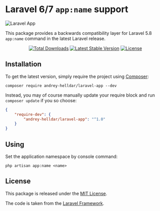 # Laravel 6/7 `app:name` support

<img src="https://preview.dragon-code.pro/andrey-helldar/laravel-app.svg?brand=laravel" alt="Laravel App"/>

This package provides a backwards compatibility layer for Laravel 5.8 `app:name` command in the latest Laravel release.

<p align="center">
    <a href="https://packagist.org/packages/andrey-helldar/laravel-app"><img src="https://img.shields.io/packagist/dt/andrey-helldar/laravel-app.svg?style=flat-square" alt="Total Downloads" /></a>
    <a href="https://packagist.org/packages/andrey-helldar/laravel-app"><img src="https://img.shields.io/github/v/release/andrey-helldar/laravel-app?label=stable&style=flat-square" alt="Latest Stable Version" /></a>
    <a href="LICENSE"><img src="https://img.shields.io/packagist/l/andrey-helldar/laravel-app.svg?style=flat-square" alt="License" /></a>
</p>


## Installation

To get the latest version, simply require the project using [Composer](https://getcomposer.org):

```
composer require andrey-helldar/laravel-app --dev
```

Instead, you may of course manually update your require block and run `composer update` if you so choose:

```json
{
    "require-dev": {
        "andrey-helldar/laravel-app": "^1.0"
    }
}
```


## Using

Set the application namespace by console command:

```
php artisan app:name <name>
```


## License

This package is released under the [MIT License](LICENSE).

The code is taken from the [Laravel Framework](https://github.com/laravel/framework/pull/27575).
